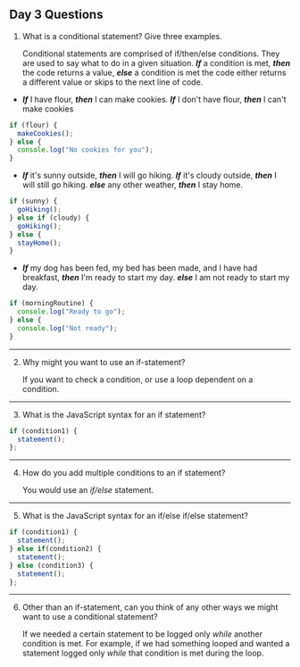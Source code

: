## Day 3 Questions

1. What is a conditional statement? Give three examples.

      Conditional statements are comprised of if/then/else conditions. They are used to say what to do in a given situation.  **_If_** a condition is met, **_then_** the code returns a value, **_else_** a condition is met the code either returns a different value or skips to the next line of code.

+ **_If_** I have flour, **_then_** I can make cookies. **_If_** I don't have flour, **_then_** I can't make cookies
```JavaScript
if (flour) {
  makeCookies();
} else {
  console.log("No cookies for you");
}
```
+ **_If_** it's sunny outside, **_then_** I will go hiking. **_If_** it's cloudy outside, **_then_** I will still go hiking. **_else_** any other weather, **_then_** I stay home.
```JavaScript
if (sunny) {
  goHiking();
} else if (cloudy) {
  goHiking();
} else {
  stayHome();
}
```

+ **_If_** my dog has been fed, my bed has been made, and I have had breakfast, **_then_** I'm ready to start my day. **_else_** I am not ready to start my day.
```JavaScript
if (morningRoutine) {
  console.log("Ready to go");
} else {
  console.log("Not ready");
}
```
___
2. Why might you want to use an if-statement?

      If you want to check a condition, or use a loop dependent on a condition.
___
3. What is the JavaScript syntax for an if statement?
```javascript
if (condition1) {
  statement();
};
```
___
4. How do you add multiple conditions to an if statement?

      You would use an _if/else_ statement.
___
5. What is the JavaScript syntax for an if/else if/else statement?

```javascript
if (condition1) {
  statement();
} else if(condition2) {
  statement();
} else (condition3) {
  statement();
};
```
___
6. Other than an if-statement, can you think of any other ways we might want to use a conditional statement?

      If we needed a certain statement to be logged only _while_ another condition is met.
      For example, if we had something looped and wanted a statement logged only _while_ that condition is met during the loop.
